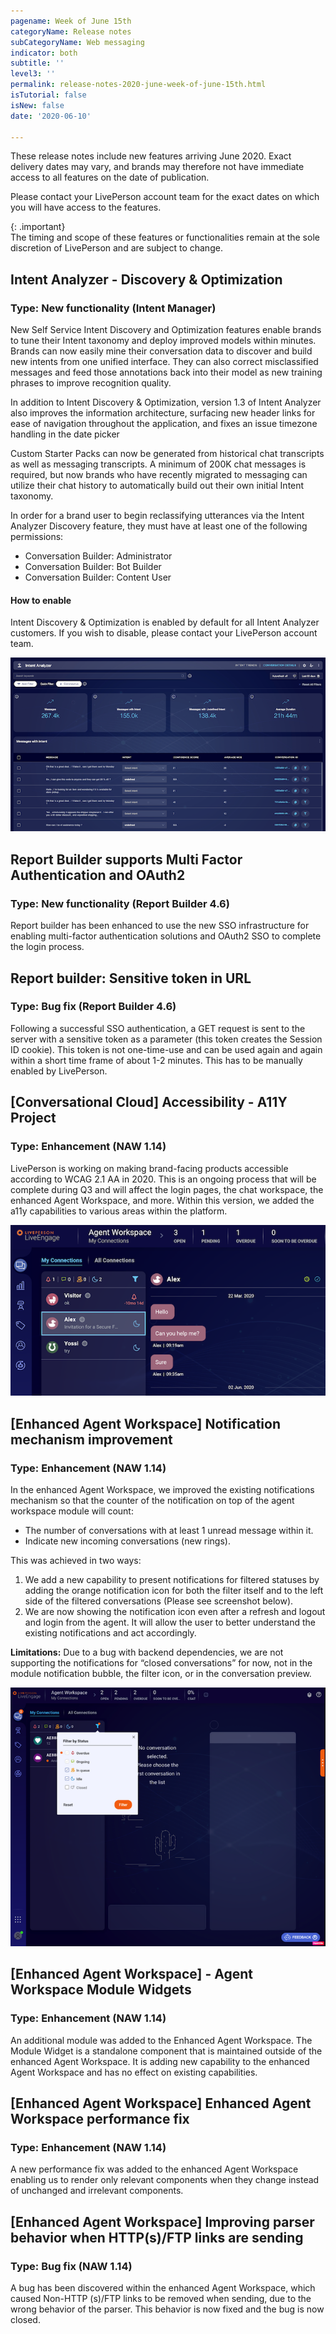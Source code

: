 ```yaml
---
pagename: Week of June 15th
categoryName: Release notes
subCategoryName: Web messaging
indicator: both
subtitle: ''
level3: ''
permalink: release-notes-2020-june-week-of-june-15th.html
isTutorial: false
isNew: false
date: '2020-06-10'

---
```


These release notes include new features arriving June 2020. Exact delivery dates may vary, and brands may therefore not have immediate access to all features on the date of publication.

Please contact your LivePerson account team for the exact dates on which you will have access to the features.

{: .important}  
The timing and scope of these features or functionalities remain at the sole discretion of LivePerson and are subject to change.

## Intent Analyzer - Discovery & Optimization
### Type: New functionality (Intent Manager)

New Self Service Intent Discovery and Optimization features enable brands to tune their Intent taxonomy and deploy improved models within minutes. 
Brands can now easily mine their conversation data to discover and build new intents from one unified interface. They can also correct misclassified messages and feed those annotations back into their model as new training phrases to improve recognition quality.

In addition to Intent Discovery & Optimization, version 1.3 of Intent Analyzer also improves the information architecture, surfacing new header links for ease of navigation throughout the application, and fixes an issue timezone handling in the date picker

Custom Starter Packs can now be generated from historical chat transcripts as well as messaging transcripts. A minimum of 200K chat messages is required, but now brands who have recently migrated to messaging can utilize their chat history to automatically build out their own initial Intent taxonomy.

In order for a brand user to begin reclassifying utterances via the Intent Analyzer Discovery feature, they must have at least one of the following permissions:
- Conversation Builder: Administrator
- Conversation Builder: Bot Builder
- Conversation Builder: Content User

#### How to enable
Intent Discovery & Optimization is enabled by default for all Intent Analyzer customers. If you wish to disable, please contact your LivePerson account team.

![](img/June-15th-RN-1.png)

## Report Builder supports Multi Factor Authentication and OAuth2
### Type: New functionality (Report Builder 4.6)
Report builder has been enhanced to use the new SSO infrastructure for enabling multi-factor authentication solutions and OAuth2 SSO to complete the login process.

## Report builder: Sensitive token in URL
### Type: Bug fix (Report Builder 4.6)

Following a successful SSO authentication, a GET request is sent to the server with a sensitive token as a parameter (this token creates the Session ID cookie). This token is not one-time-use and can be used again and again within a short time frame of about 1-2 minutes. This has to be manually enabled by LivePerson.

## [Conversational Cloud] Accessibility - A11Y Project
### Type: Enhancement (NAW 1.14)

LivePerson is working on making brand-facing products accessible according to WCAG 2.1 AA in 2020. This is an ongoing process that will be complete during Q3 and will affect the login pages, the chat workspace, the enhanced Agent Workspace, and more. Within this version, we added the a11y capabilities to various areas within the platform.

![](img/week-of-june-15th-1.png)

## [Enhanced Agent Workspace]  Notification mechanism improvement
### Type: Enhancement (NAW 1.14)

In the enhanced Agent Workspace, we improved the existing notifications mechanism so that the counter of the notification on top of the agent workspace module will count:
* The number of conversations with at least 1 unread message within it.
* Indicate new incoming conversations (new rings).

This was achieved in two ways: 
1. We add a new capability to present notifications for filtered statuses by adding the orange notification icon for both the filter itself and to the left side of the filtered conversations (Please see screenshot below).
2. We are now showing the notification icon even after a refresh and logout and login from the agent. It will allow the user to better understand the existing notifications and act accordingly. 

**Limitations:** Due to a bug with backend dependencies, we are not supporting the notifications for “closed conversations” for now, not in the module notification bubble, the filter icon, or in the conversation preview.

![](img/week-of-june-15th-2.png)

## [Enhanced Agent Workspace] - Agent Workspace Module Widgets
### Type: Enhancement (NAW 1.14)

An additional module was added to the Enhanced Agent Workspace. The Module Widget is a standalone component that is maintained outside of the enhanced Agent Workspace. It is adding new capability to the enhanced Agent Workspace and has no effect on existing capabilities.

## [Enhanced Agent Workspace] Enhanced Agent Workspace performance fix
### Type: Enhancement (NAW 1.14)

A new performance fix was added to the enhanced Agent Workspace enabling us to render only relevant components when they change instead of unchanged and irrelevant components.

## [Enhanced Agent Workspace] Improving parser behavior when HTTP(s)/FTP links are sending
### Type: Bug fix (NAW 1.14)

A bug has been discovered within the enhanced Agent Workspace, which caused Non-HTTP (s)/FTP links to be removed when sending, due to the wrong behavior of the parser. This behavior is now fixed and the bug is now closed.
